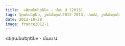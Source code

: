 ```yaml
---
title:  «Ֆրանսերեն» - մաս Ա (2013)
tags: ֆրանսերեն, շտեմարան2012-2013, մասԱ, շտեմարան
date: 2012-10-28
image: france2012-1
---
```



«Ֆրանսերեն» - մաս Ա

